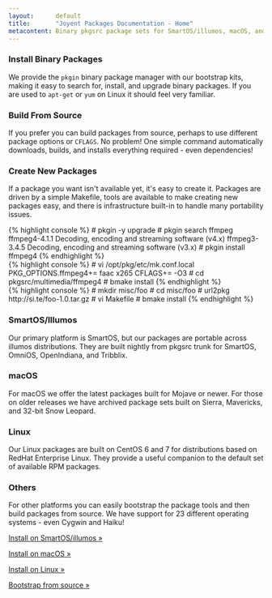 ```yaml
---
layout:      default
title:       "Joyent Packages Documentation - Home"
metacontent: Binary pkgsrc package sets for SmartOS/illumos, macOS, and Linux
---
```


<div class="container">
	<div class="row">
		<div class="col-md-4">
			<h3>Install Binary Packages</h3>
			<p>
				We provide the <code>pkgin</code> binary package manager with our bootstrap kits,
				making it easy to search for, install, and upgrade binary packages.  If you are used to
				<code>apt-get</code> or <code>yum</code> on Linux it should feel very familiar.
			</p>
		</div>
		<div class="col-md-4">
			<h3>Build From Source</h3>
			<p>
				If you prefer you can build packages from source, perhaps to use different package
				options or <code>CFLAGS</code>.  No problem!  One simple command automatically
				downloads, builds, and installs everything required - even dependencies!
			</p>
		</div>
		<div class="col-md-4">
			<h3>Create New Packages</h3>
			<p>
				If a package you want isn't available yet, it's easy to create it.  Packages are driven
				by a simple Makefile, tools are available to make creating new packages easy, and there
				is infrastructure built-in to handle many portability issues.
			</p>
		</div>
	</div>
	<div class="row">
		<div class="col-md-4">
{% highlight console %}
# pkgin -y upgrade
# pkgin search ffmpeg
ffmpeg4-4.1.1   Decoding, encoding and streaming software (v4.x)
ffmpeg3-3.4.5   Decoding, encoding and streaming software (v3.x)
# pkgin install ffmpeg4
{% endhighlight %}
		</div>
		<div class="col-md-4">
{% highlight console %}
# vi /opt/pkg/etc/mk.conf.local
PKG_OPTIONS.ffmpeg4+=   faac x265
CFLAGS+=                -O3
# cd pkgsrc/multimedia/ffmpeg4
# bmake install
{% endhighlight %}
		</div>
		<div class="col-md-4">
{% highlight console %}
# mkdir misc/foo
# cd misc/foo
# url2pkg http://si.te/foo-1.0.tar.gz
# vi Makefile
# bmake install
{% endhighlight %}
		</div>
	</div>
	<div class="row">
		<div class="col-md-3">
			<h3>SmartOS/Illumos</h3>
			<p>Our primary platform is SmartOS, but our packages are portable across illumos distributions.  They are built nightly from pkgsrc trunk for SmartOS, OmniOS, OpenIndiana, and Tribblix.</p>
		</div>
		<div class="col-md-3">
			<h3>macOS</h3>
			<p>For macOS we offer the latest packages built for Mojave or newer.  For those on older releases we have archived package sets built on Sierra, Mavericks, and 32-bit Snow Leopard.</p>
		</div>
		<div class="col-md-3">
			<h3>Linux</h3>
			<p>Our Linux packages are built on CentOS 6 and 7 for distributions based on RedHat Enterprise Linux.  They provide a useful companion to the default set of available RPM packages.</p>
		</div>
		<div class="col-md-3">
			<h3>Others</h3>
			<p>For other platforms you can easily bootstrap the package tools and then build packages from source.  We have support for 23 different operating systems - even Cygwin and Haiku!</p>
		</div>
	</div>
	<div class="row">
		<div class="col-md-3">
			<p><a class="btn btn-orange" href="/install-on-illumos/" role="button">Install on SmartOS/illumos &raquo;</a></p>
		</div>
		<div class="col-md-3">
			<p><a class="btn btn-orange" href="/install-on-osx/" role="button">Install on macOS &raquo;</a></p>
		</div>
		<div class="col-md-3">
			<p><a class="btn btn-orange" href="/install-on-linux/" role="button">Install on Linux &raquo;</a></p>
		</div>
		<div class="col-md-3">
			<p><a class="btn btn-orange" href="/bootstrap/" role="button">Bootstrap from source &raquo;</a></p>
		</div>
	</div>
</div>
